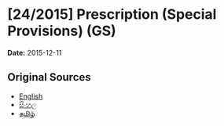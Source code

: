 # [24/2015] Prescription (Special Provisions) (GS)

**Date:** 2015-12-11

## Original Sources

- [English](https://documents.gov.lk/view/bills/2015/12/24-2015_E.pdf)
- [සිංහල](https://documents.gov.lk/view/bills/2015/12/24-2015_S.pdf)
- [தமிழ்](https://documents.gov.lk/view/bills/2015/12/24-2015_T.pdf)
